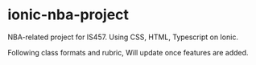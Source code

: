 # ionic-nba-project

NBA-related project for IS457.
Using CSS, HTML, Typescript on Ionic.

Following class formats and rubric,
Will update once features are added.

